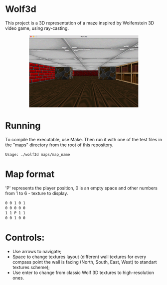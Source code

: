 # Wolf3d
This project is a 3D representation of a maze inspired by Wolfenstein 3D video game, using ray-casting.

<p align="center">
<img src="https://github.com/akulaiev/Wolf3d/blob/master/demo.png" width="350">
</p>

# Running
To compile the executable, use Make. Then run it with one of the test files in the "maps" directory from the root of this repository.
```
Usage: ./wolf3d maps/map_name
```
# Map format
'P' represents the player position, 0 is an empty space and other numbers from 1 to 6 - texture to display.

```
0 0 1 0 1
0 0 0 0 0
1 1 P 1 1
0 0 1 0 0
```

# Controls:
- Use arrows to navigate;
- Space to change textures layout (different wall textures for every compass point the wall is facing (North, South, East, West)
to standart textures scheme);
- Use enter to change from classic Wolf 3D textures to high-resolution ones.
